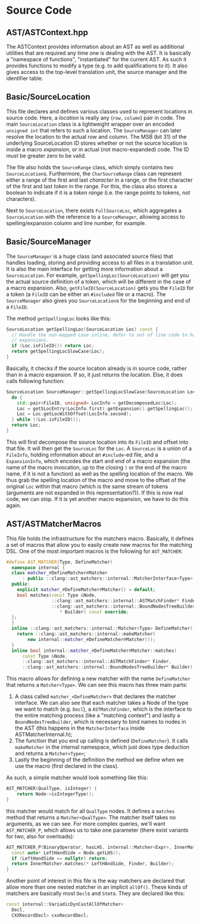 # Source Code

## AST/ASTContext.hpp

The ASTContext provides information about an AST as well as additional utilities
that are required any time one is dealing with the AST. It is basically a
"namespace of functions", "instantiated" for the current AST. As such it
provides functions to modify a type (e.g. to add qualifications to it). It also
gives access to the top-level translation unit, the source manager and the
identifier table.

## Basic/SourceLocation

This file declares and defines various classes used to represent locations in
source code. Here, a *location* is really any $(\mathtt{row, column})$ pair in
code. The main `SourceLocation` class is a lightweight wrapper over an encoded
`unsigned int` that refers to such a location. The `SourceManager` can later
resolve the location to the actual row and column. The MSB (bit 31) of the
underlying SourceLocation ID stores whether or not the source location is inside
a macro *expansion*, or in actual (not macro-expanded) code. The ID must be
greater zero to be valid.

The file also holds the `SourceRange` class, which simply contains two
`SourceLocation`s. Furthermore, the `CharSourceRange` class can represent either
a range of the first and last *character* in a range, or the first character of
the first and last *token* in the range. For this, the class also stores a
boolean to indicate if it is a *token range* (i.e. the range points to tokens,
not characters).

Next to `SourceLocation`, there exists `FullSourceLoc`, which aggregates a
`SourceLocation` with the reference to a `SourceManager`, allowing access to
spelling/expansion column and line number, for example.

## Basic/SourceManager

The `SourceManager` is a huge class (and associated source files) that handles
loading, storing and providing access to all files in a translation unit. It is
also the main interface for getting more information about a `SourceLocation`.
For example, `getSpellingLoc(SourceLocation)` will get you the actual source
definition of a token, which will be different in the case of a macro expansion.
Also, `getFileID(SourceLocation)` gets you the `FileID` for a token (a `FileID`
can be either an `#included` file or a macro). The `SourceManager` also gives you `SourceLocation`s for the beginning and end of a `FileID`.

The method `getSpellingLoc` looks like this:

```cpp
SourceLocation getSpellingLoc(SourceLocation Loc) const {
  // Handle the non-mapped case inline, defer to out of line code to handle
  // expansions.
  if (Loc.isFileID()) return Loc;
  return getSpellingLocSlowCase(Loc);
}
```

Basically, it checks if the source location already is in source code, rather
than in a macro expansion. If so, it just returns the location. Else, it does
calls following function:

```cpp
SourceLocation SourceManager::getSpellingLocSlowCase(SourceLocation Loc) const {
  do {
    std::pair<FileID, unsigned> LocInfo = getDecomposedLoc(Loc);
    Loc = getSLocEntry(LocInfo.first).getExpansion().getSpellingLoc();
    Loc = Loc.getLocWithOffset(LocInfo.second);
  } while (!Loc.isFileID());
  return Loc;
}
```

This will first decompose the source location into its `FileID` and offset into
that file. It will then get the `SourceLoc` for the `Loc`. A `SourceLoc` is a
union of a `FileInfo`, holding information about an `#include`-ed file, and a
`ExpansionInfo`, which encodes the start and end of a macro expansion (the name
of the macro invocation, up to the closing `)` or the end of the macro name, if
it is not a function) as well as the spelling location of the macro. We thus
grab the spelling location of the macro and move to the offset of the original
`Loc` within that macro (which is the same stream of tokens (arguments are not
expanded in this representation?)). If this is now real code, we can stop. If it
is yet another macro expansion, we have to do this again.

## AST/ASTMatcherMacros

This file holds the infrastructure for the matchers macro. Basically, it defines
a set of macros that allow you to easily create new macros for the matching DSL. One of the most important macros is the following for `AST_MATCHER`:

```cpp
#define AST_MATCHER(Type, DefineMatcher)                                       \
  namespace internal {                                                         \
  class matcher_#DefineMatcher#Matcher                                       \
      : public ::clang::ast_matchers::internal::MatcherInterface<Type> {       \
  public:                                                                      \
    explicit matcher_#DefineMatcher#Matcher() = default;                     \
    bool matches(const Type &Node,                                             \
                 ::clang::ast_matchers::internal::ASTMatchFinder* Finder,      \
                 ::clang::ast_matchers::internal::BoundNodesTreeBuilder        \
                    * Builder) const override;                                 \
  };                                                                           \
  }                                                                            \
  inline ::clang::ast_matchers::internal::Matcher<Type> DefineMatcher() {      \
    return ::clang::ast_matchers::internal::makeMatcher(                       \
        new internal::matcher_#DefineMatcher#Matcher());                     \
  }                                                                            \
  inline bool internal::matcher_#DefineMatcher#Matcher::matches(             \
      const Type &Node,                                                        \
      ::clang::ast_matchers::internal::ASTMatchFinder* Finder,                 \
      ::clang::ast_matchers::internal::BoundNodesTreeBuilder* Builder) const
```

This macro allows for defining a new matcher with the name `DefineMatcher` that
returns a `Matcher<Type>`. We can see this macro has three main parts:

1. A class called `matcher_<DefineMatcher>` that declares the matcher interface.
We can also see that each matcher takes a Node of the type we want to match
(e.g. `Decl`), a `ASTMatchFinder`, which is the interface to the entire matching
process (like a "matching context") and lastly a `BoundNodesTreeBuilder`, which
is necessary to bind names to nodes in the AST (this happens in the `MatcherInterface` inside ASTMatcherInternal.h);
2. The function that you end up calling is defined (`DefineMatcher`). It calls `makeMatcher` in the internal namespace, which just does type deduction and returns a `Matcher<Type>`;
3. Lastly the beginning of the definition the method we define when we use the macro (first declared in the class).

As such, a simple matcher would look something like this:

```cpp
AST_MATCHER(QualType, isInteger) {
    return Node->isIntegerType();
}
```

this matcher would match for all `QualType` nodes. It defines a `matches` method
that returns a `Matcher<QualType>`. The matcher itself takes no arguments, as we
can see. For more complex queries, we'll want `AST_MATCHER_P`, which allows us
to take one parameter (there exist variants for two, also for overloads):

```cpp
AST_MATCHER_P(BinaryOperator, hasLHS, internal::Matcher<Expr>, InnerMatcher) {
  const auto* LeftHandSide = Node.getLHS();
  if (LeftHandSide == nullptr) return;
  return InnerMatcher.matches(* LeftHAndSide, Finder, Builder);
}
```

Another point of interest in this file is the way matchers are declared that allow more than one nested matcher in an implicit `allOf()`. These kinds of matchers are basically most `Decl`s  and `Stmt`s. They are declared like this:


```cpp
const internal::VariadicDynCastAllOfMatcher<
  Decl,
  CXXRecordDecl> cxxRecordDecl;
```
